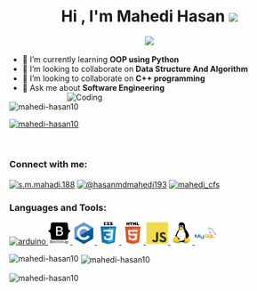 <h1 align="center"><b>Hi , I'm Mahedi Hasan </b><img src="https://media.giphy.com/media/hvRJCLFzcasrR4ia7z/giphy.gif" width="35"></h1>
<p align="center">
 <a href="https://github.com/DenverCoder1/readme-typing-svg"><img src="https://readme-typing-svg.herokuapp.com?font=Time+New+Roman&color=cyan&size=25&center=true&vCenter=true&width=600&height=100&lines=Assalamu+O+Alaikum+Warahmatullah..&hearts;++;Competitive-+Programmer,;Software+Engineer,;Computer+Science+Student,;CodeForces+Newbie,;Active+Learner/Researcher,;Love+to+learn+new+stuffs..<"></a>
</p>

- 🌱 I’m currently learning **OOP using Python** 
- 👯 I’m looking to collaborate on **Data Structure And Algorithm**
- 👯 I’m looking to collaborate on **C++ programming** 
- 💬 Ask me about **Software Engineering**
<img
  align="right"
  alt="Coding"
  width="400"
  src="https://cdn.dribbble.com/users/1162077/screenshots/3848914/programmer.gif"
/>
<p align="left">
  <img
    src="https://komarev.com/ghpvc/?username=mahedi-hasan10&label=Profile%20views&color=0e75b6&style=flat"
    alt="mahedi-hasan10"
  />
</p>

<p align="left">
  <a href="https://github.com/ryo-ma/github-profile-trophy"
    ><img
      src="https://github-profile-trophy.vercel.app/?username=mahedi-hasan10"
      alt="mahedi-hasan10"
  /></a>
</p>

<p align="left">
  <a href="https://twitter.com/" target="blank"
    ><img
      src="https://img.shields.io/twitter/follow/?logo=twitter&style=for-the-badge"
      alt=""
  /></a>
</p>

<h3 align="left">Connect with me:</h3>
<p align="left">
  <a href="https://fb.com/s.m.mahadi.188" target="blank"
    ><img
      align="center"
      src="https://raw.githubusercontent.com/rahuldkjain/github-profile-readme-generator/master/src/images/icons/Social/facebook.svg"
      alt="s.m.mahadi.188"
      height="30"
      width="40"
  /></a>
  <a href="https://www.hackerrank.com/@hasanmdmahedi193" target="blank"
    ><img
      align="center"
      src="https://raw.githubusercontent.com/rahuldkjain/github-profile-readme-generator/master/src/images/icons/Social/hackerrank.svg"
      alt="@hasanmdmahedi193"
      height="30"
      width="40"
  /></a>
  <a href="https://codeforces.com/profile/mahedi_cfs" target="blank"
    ><img
      align="center"
      src="https://raw.githubusercontent.com/rahuldkjain/github-profile-readme-generator/master/src/images/icons/Social/codeforces.svg"
      alt="mahedi_cfs"
      height="30"
      width="40"
  /></a>
</p>

<h3 align="left">Languages and Tools:</h3>
<p align="left">
  <a href="https://www.arduino.cc/" target="_blank" rel="noreferrer">
    <img
      src="https://cdn.worldvectorlogo.com/logos/arduino-1.svg"
      alt="arduino"
      width="40"
      height="40"
    />
  </a>
  <a href="https://getbootstrap.com" target="_blank" rel="noreferrer">
    <img
      src="https://raw.githubusercontent.com/devicons/devicon/master/icons/bootstrap/bootstrap-plain-wordmark.svg"
      alt="bootstrap"
      width="40"
      height="40"
    />
  </a>
 <a href="https://www.cprogramming.com/" target="_blank" rel="noreferrer">
    <img
      src="https://raw.githubusercontent.com/devicons/devicon/master/icons/c/c-original.svg"
      alt="c"
      width="40"
      height="40"
    />
  </a>
  <a href="https://www.w3schools.com/css/" target="_blank" rel="noreferrer">
    <img
      src="https://raw.githubusercontent.com/devicons/devicon/master/icons/css3/css3-original-wordmark.svg"
      alt="css3"
      width="40"
      height="40"
    />
  </a>
  <a href="https://www.w3.org/html/" target="_blank" rel="noreferrer">
    <img
      src="https://raw.githubusercontent.com/devicons/devicon/master/icons/html5/html5-original-wordmark.svg"
      alt="html5"
      width="40"
      height="40"
    />
  </a>
  <a
    href="https://developer.mozilla.org/en-US/docs/Web/JavaScript"
    target="_blank"
    rel="noreferrer"
  >
    <img
      src="https://raw.githubusercontent.com/devicons/devicon/master/icons/javascript/javascript-original.svg"
      alt="javascript"
      width="40"
      height="40"
    />
  </a>
  <a href="https://www.linux.org/" target="_blank" rel="noreferrer">
    <img
      src="https://raw.githubusercontent.com/devicons/devicon/master/icons/linux/linux-original.svg"
      alt="linux"
      width="40"
      height="40"
    />
  </a>
  <a href="https://www.mysql.com/" target="_blank" rel="noreferrer">
    <img
      src="https://raw.githubusercontent.com/devicons/devicon/master/icons/mysql/mysql-original-wordmark.svg"
      alt="mysql"
      width="40"
      height="40"
    />
  </a>
</p>

<p>
  <img
    align="left"
    src="https://github-readme-stats.vercel.app/api/top-langs?username=mahedi-hasan10&show_icons=true&locale=en&layout=compact"
    alt="mahedi-hasan10"
  />
</p>

<p>
  &nbsp;<img
    align="center"
    src="https://github-readme-stats.vercel.app/api?username=mahedi-hasan10&show_icons=true&locale=en"
    alt="mahedi-hasan10"
  />
</p>

<p>
  <img
    align="center"
    src="https://github-readme-streak-stats.herokuapp.com/?user=mahedi-hasan10&"
    alt="mahedi-hasan10"
  />
</p>
